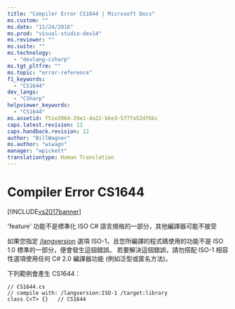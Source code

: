 ```yaml
---
title: "Compiler Error CS1644 | Microsoft Docs"
ms.custom: ""
ms.date: "11/24/2016"
ms.prod: "visual-studio-dev14"
ms.reviewer: ""
ms.suite: ""
ms.technology: 
  - "devlang-csharp"
ms.tgt_pltfrm: ""
ms.topic: "error-reference"
f1_keywords: 
  - "CS1644"
dev_langs: 
  - "CSharp"
helpviewer_keywords: 
  - "CS1644"
ms.assetid: f51e2064-29e1-4a22-bbe3-577fa52df6bc
caps.latest.revision: 12
caps.handback.revision: 12
author: "BillWagner"
ms.author: "wiwagn"
manager: "wpickett"
translationtype: Human Translation
---
```

# Compiler Error CS1644
[!INCLUDE[vs2017banner](../../../csharp/includes/vs2017banner.md)]

'feature' 功能不是標準化 ISO C\# 語言規格的一部分，其他編譯器可能不接受  
  
 如果您指定 [\/langversion](../../../csharp/language-reference/compiler-options/langversion-compiler-option.md) 選項 ISO\-1，且您所編譯的程式碼使用的功能不是 ISO 1.0 標準的一部分，便會發生這個錯誤。  若要解決這個錯誤，請勿搭配 ISO\-1 相容性選項使用任何 C\# 2.0 編譯器功能 \(例如泛型或匿名方法\)。  
  
 下列範例會產生 CS1644：  
  
```  
// CS1644.cs  
// compile with: /langversion:ISO-1 /target:library  
class C<T> {}   // CS1644  
```